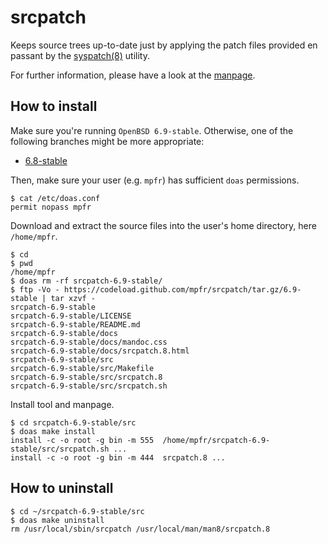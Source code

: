 # srcpatch

Keeps source trees up-to-date just by applying the patch files provided en passant by the [syspatch(8)](http://man.openbsd.org/syspatch) utility.

For further information, please have a look at the [manpage](https://mpfr.net/man/srcpatch/6.9-stable/srcpatch.8.html).

## How to install

Make sure you're running `OpenBSD 6.9-stable`. Otherwise, one of the following branches might be more appropriate:
* [6.8-stable](https://github.com/mpfr/srcpatch/tree/6.8-stable)

Then, make sure your user (e.g. `mpfr`) has sufficient `doas` permissions.

```
$ cat /etc/doas.conf
permit nopass mpfr
```

Download and extract the source files into the user's home directory, here `/home/mpfr`.

```
$ cd
$ pwd
/home/mpfr
$ doas rm -rf srcpatch-6.9-stable/
$ ftp -Vo - https://codeload.github.com/mpfr/srcpatch/tar.gz/6.9-stable | tar xzvf -
srcpatch-6.9-stable
srcpatch-6.9-stable/LICENSE
srcpatch-6.9-stable/README.md
srcpatch-6.9-stable/docs
srcpatch-6.9-stable/docs/mandoc.css
srcpatch-6.9-stable/docs/srcpatch.8.html
srcpatch-6.9-stable/src
srcpatch-6.9-stable/src/Makefile
srcpatch-6.9-stable/src/srcpatch.8
srcpatch-6.9-stable/src/srcpatch.sh
```

Install tool and manpage.

```
$ cd srcpatch-6.9-stable/src
$ doas make install
install -c -o root -g bin -m 555  /home/mpfr/srcpatch-6.9-stable/src/srcpatch.sh ...
install -c -o root -g bin -m 444  srcpatch.8 ...
```

## How to uninstall

```
$ cd ~/srcpatch-6.9-stable/src
$ doas make uninstall
rm /usr/local/sbin/srcpatch /usr/local/man/man8/srcpatch.8
```
